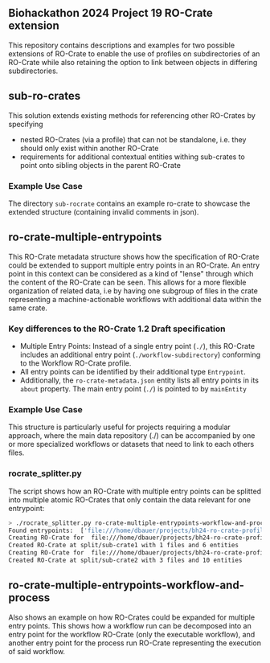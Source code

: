 ## Biohackathon 2024 Project 19 RO-Crate extension

This repository contains descriptions and examples for two possible extensions of RO-Crate
to enable the use of profiles on subdirectories of an RO-Crate
while also retaining the option to link between objects in differing subdirectories.

## sub-ro-crates

This solution extends existing methods for referencing other RO-Crates by specifying

- nested RO-Crates (via a profile) that can not be standalone, i.e. they should only exist within another RO-Crate
- requirements for additional contextual entities withing sub-crates to point onto sibling objects in the parent RO-Crate

### Example Use Case

The directory `sub-rocrate` contains an example ro-crate to showcase the extended structure (containing invalid comments in json).

## ro-crate-multiple-entrypoints

This RO-Crate metadata structure shows how the specification of RO-Crate could be extended
to support multiple entry points in an RO-Crate.
An entry point in this context can be considered as a kind of "lense"
through which the content of the RO-Crate can be seen.
This allows for a more flexible organization of related data, i.e by having one subgroup of files in the crate
representing a machine-actionable workflows with additional data within the same crate.

### Key differences to the RO-Crate 1.2 Draft specification

- Multiple Entry Points: Instead of a single entry point (`./`), this RO-Crate includes an additional entry point (`./workflow-subdirectory`) conforming to
the Workflow RO-Crate profile.
- All entry points can be identified by their additional type `Entrypoint`.
- Additionally, the `ro-crate-metadata.json` entity lists all entry points in its `about` property. The main entry point (`./`)
is pointed to by `mainEntity`

### Example Use Case

This structure is particularly useful for projects requiring a modular approach, where the main data repository (./) can be accompanied by one or more specialized workflows or datasets
that need to link to each others files.

### rocrate_splitter.py

The script shows how an RO-Crate with multiple entry points can be splitted into multiple atomic RO-Crates that only contain the data relevant for one entrypoint:

```bash
> ./rocrate_splitter.py ro-crate-multiple-entrypoints-workflow-and-process
Found entrypoints:  ['file:///home/dbauer/projects/bh24-ro-crate-profiles/ro-crate-multiple-entrypoints-workflow-and-process/workflow-subdirectory/', 'file:///home/dbauer/projects/bh24-ro-crate-profiles/ro-crate-multiple-entrypoints-workflow-and-process/workflow-run-subdirectory/']
Creating RO-Crate for  file:///home/dbauer/projects/bh24-ro-crate-profiles/ro-crate-multiple-entrypoints-workflow-and-process/workflow-subdirectory/
Created RO-Crate at split/sub-crate1 with 1 files and 6 entities
Creating RO-Crate for  file:///home/dbauer/projects/bh24-ro-crate-profiles/ro-crate-multiple-entrypoints-workflow-and-process/workflow-run-subdirectory/
Created RO-Crate at split/sub-crate2 with 3 files and 10 entities
```

## ro-crate-multiple-entrypoints-workflow-and-process

Also shows an example on how RO-Crates could be expanded for multiple entry points.
This shows how a workflow run can be decomposed into an entry point for the workflow RO-Crate (only the executable workflow),
and another entry point for the process run RO-Crate representing the execution of said workflow.
